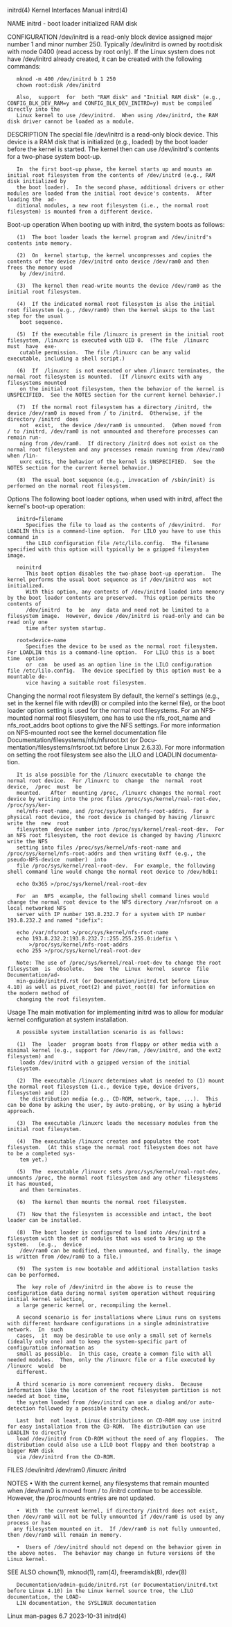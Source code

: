 initrd(4)							   Kernel Interfaces Manual							     initrd(4)

NAME
       initrd - boot loader initialized RAM disk

CONFIGURATION
       /dev/initrd is a read-only block device assigned major number 1 and minor number 250.  Typically /dev/initrd is owned by root:disk with mode 0400 (read
       access by root only).  If the Linux system does not have /dev/initrd already created, it can be created with the following commands:

	   mknod -m 400 /dev/initrd b 1 250
	   chown root:disk /dev/initrd

       Also,  support  for  both "RAM disk" and "Initial RAM disk" (e.g., CONFIG_BLK_DEV_RAM=y and CONFIG_BLK_DEV_INITRD=y) must be compiled directly into the
       Linux kernel to use /dev/initrd.	 When using /dev/initrd, the RAM disk driver cannot be loaded as a module.

DESCRIPTION
       The special file /dev/initrd is a read-only block device.  This device is a RAM disk that is initialized (e.g., loaded) by the boot loader  before  the
       kernel is started.  The kernel then can use /dev/initrd's contents for a two-phase system boot-up.

       In  the first boot-up phase, the kernel starts up and mounts an initial root filesystem from the contents of /dev/initrd (e.g., RAM disk initialized by
       the boot loader).  In the second phase, additional drivers or other modules are loaded from the initial root device's contents.	After loading the  ad‐
       ditional modules, a new root filesystem (i.e., the normal root filesystem) is mounted from a different device.

   Boot-up operation
       When booting up with initrd, the system boots as follows:

       (1)  The boot loader loads the kernel program and /dev/initrd's contents into memory.

       (2)  On	kernel startup, the kernel uncompresses and copies the contents of the device /dev/initrd onto device /dev/ram0 and then frees the memory used
	    by /dev/initrd.

       (3)  The kernel then read-write mounts the device /dev/ram0 as the initial root filesystem.

       (4)  If the indicated normal root filesystem is also the initial root filesystem (e.g., /dev/ram0) then the kernel skips to the last step for the usual
	    boot sequence.

       (5)  If the executable file /linuxrc is present in the initial root filesystem, /linuxrc is executed with UID 0.	 (The file  /linuxrc  must  have  exe‐
	    cutable permission.	 The file /linuxrc can be any valid executable, including a shell script.)

       (6)  If	/linuxrc  is not executed or when /linuxrc terminates, the normal root filesystem is mounted.  (If /linuxrc exits with any filesystems mounted
	    on the initial root filesystem, then the behavior of the kernel is UNSPECIFIED.  See the NOTES section for the current kernel behavior.)

       (7)  If the normal root filesystem has a directory /initrd, the device /dev/ram0 is moved from / to /initrd.  Otherwise, if the directory /initrd  does
	    not	 exist,	 the device /dev/ram0 is unmounted.  (When moved from / to /initrd, /dev/ram0 is not unmounted and therefore processes can remain run‐
	    ning from /dev/ram0.  If directory /initrd does not exist on the normal root filesystem and any processes remain running from /dev/ram0 when /lin‐
	    uxrc exits, the behavior of the kernel is UNSPECIFIED.  See the NOTES section for the current kernel behavior.)

       (8)  The usual boot sequence (e.g., invocation of /sbin/init) is performed on the normal root filesystem.

   Options
       The following boot loader options, when used with initrd, affect the kernel's boot-up operation:

       initrd=filename
	      Specifies the file to load as the contents of /dev/initrd.  For LOADLIN this is a command-line option.  For LILO you have to use this command in
	      the LILO configuration file /etc/lilo.config.  The filename specified with this option will typically be a gzipped filesystem image.

       noinitrd
	      This boot option disables the two-phase boot-up operation.  The kernel performs the usual boot sequence as if /dev/initrd was  not  initialized.
	      With this option, any contents of /dev/initrd loaded into memory by the boot loader contents are preserved.  This option permits the contents of
	      /dev/initrd  to  be  any	data and need not be limited to a filesystem image.  However, device /dev/initrd is read-only and can be read only one
	      time after system startup.

       root=device-name
	      Specifies the device to be used as the normal root filesystem.  For LOADLIN this is a command-line option.  For LILO this is a boot time	option
	      or  can  be used as an option line in the LILO configuration file /etc/lilo.config.  The device specified by this option must be a mountable de‐
	      vice having a suitable root filesystem.

   Changing the normal root filesystem
       By default, the kernel's settings (e.g., set in the kernel file with rdev(8) or compiled into the kernel file), or the boot loader  option  setting  is
       used  for  the normal root filesystems.	For an NFS-mounted normal root filesystem, one has to use the nfs_root_name and nfs_root_addrs boot options to
       give the NFS settings.  For more information on NFS-mounted root see the kernel documentation file Documentation/filesystems/nfs/nfsroot.txt (or	 Docu‐
       mentation/filesystems/nfsroot.txt  before  Linux 2.6.33).  For more information on setting the root filesystem see also the LILO and LOADLIN documenta‐
       tion.

       It is also possible for the /linuxrc executable to change the normal root device.  For /linuxrc to  change  the	normal	root  device,  /proc  must  be
       mounted.	  After	 mounting /proc, /linuxrc changes the normal root device by writing into the proc files /proc/sys/kernel/real-root-dev, /proc/sys/ker‐
       nel/nfs-root-name, and /proc/sys/kernel/nfs-root-addrs.	For a physical root device, the root device is changed by having /linuxrc write the  new  root
       filesystem  device number into /proc/sys/kernel/real-root-dev.  For an NFS root filesystem, the root device is changed by having /linuxrc write the NFS
       setting into files /proc/sys/kernel/nfs-root-name and /proc/sys/kernel/nfs-root-addrs and then writing 0xff (e.g., the pseudo-NFS-device	 number)  into
       file /proc/sys/kernel/real-root-dev.  For example, the following shell command line would change the normal root device to /dev/hdb1:

	   echo 0x365 >/proc/sys/kernel/real-root-dev

       For  an	NFS  example, the following shell command lines would change the normal root device to the NFS directory /var/nfsroot on a local networked NFS
       server with IP number 193.8.232.7 for a system with IP number 193.8.232.2 and named "idefix":

	   echo /var/nfsroot >/proc/sys/kernel/nfs-root-name
	   echo 193.8.232.2:193.8.232.7::255.255.255.0:idefix \
	       >/proc/sys/kernel/nfs-root-addrs
	   echo 255 >/proc/sys/kernel/real-root-dev

       Note: The use of /proc/sys/kernel/real-root-dev to change the root filesystem  is  obsolete.   See  the	Linux  kernel  source  file  Documentation/ad‐
       min-guide/initrd.rst (or Documentation/initrd.txt before Linux 4.10) as well as pivot_root(2) and pivot_root(8) for information on the modern method of
       changing the root filesystem.

   Usage
       The main motivation for implementing initrd was to allow for modular kernel configuration at system installation.

       A possible system installation scenario is as follows:

       (1)  The	 loader	 program boots from floppy or other media with a minimal kernel (e.g., support for /dev/ram, /dev/initrd, and the ext2 filesystem) and
	    loads /dev/initrd with a gzipped version of the initial filesystem.

       (2)  The executable /linuxrc determines what is needed to (1) mount the normal root filesystem (i.e., device type, device drivers, filesystem) and  (2)
	    the distribution media (e.g., CD-ROM, network, tape, ...).	This can be done by asking the user, by auto-probing, or by using a hybrid approach.

       (3)  The executable /linuxrc loads the necessary modules from the initial root filesystem.

       (4)  The executable /linuxrc creates and populates the root filesystem.	(At this stage the normal root filesystem does not have to be a completed sys‐
	    tem yet.)

       (5)  The	 executable /linuxrc sets /proc/sys/kernel/real-root-dev, unmounts /proc, the normal root filesystem and any other filesystems it has mounted,
	    and then terminates.

       (6)  The kernel then mounts the normal root filesystem.

       (7)  Now that the filesystem is accessible and intact, the boot loader can be installed.

       (8)  The boot loader is configured to load into /dev/initrd a filesystem with the set of modules that was used to bring up the system.	(e.g.,	device
	    /dev/ram0 can be modified, then unmounted, and finally, the image is written from /dev/ram0 to a file.)

       (9)  The system is now bootable and additional installation tasks can be performed.

       The  key role of /dev/initrd in the above is to reuse the configuration data during normal system operation without requiring initial kernel selection,
       a large generic kernel or, recompiling the kernel.

       A second scenario is for installations where Linux runs on systems with different hardware configurations in a single administrative network.  In  such
       cases,  it  may be desirable to use only a small set of kernels (ideally only one) and to keep the system-specific part of configuration information as
       small as possible.  In this case, create a common file with all needed modules.	Then, only the /linuxrc file or a file executed by /linuxrc  would  be
       different.

       A third scenario is more convenient recovery disks.  Because information like the location of the root filesystem partition is not needed at boot time,
       the system loaded from /dev/initrd can use a dialog and/or auto-detection followed by a possible sanity check.

       Last  but  not least, Linux distributions on CD-ROM may use initrd for easy installation from the CD-ROM.  The distribution can use LOADLIN to directly
       load /dev/initrd from CD-ROM without the need of any floppies.  The distribution could also use a LILO boot floppy and then bootstrap a bigger RAM disk
       via /dev/initrd from the CD-ROM.

FILES
       /dev/initrd
       /dev/ram0
       /linuxrc
       /initrd

NOTES
       •  With the current kernel, any filesystems that remain mounted when /dev/ram0 is moved from / to /initrd continue  to  be  accessible.	 However,  the
	  /proc/mounts entries are not updated.

       •  With	the current kernel, if directory /initrd does not exist, then /dev/ram0 will not be fully unmounted if /dev/ram0 is used by any process or has
	  any filesystem mounted on it.	 If /dev/ram0 is not fully unmounted, then /dev/ram0 will remain in memory.

       •  Users of /dev/initrd should not depend on the behavior given in the above notes.  The behavior may change in future versions of the Linux kernel.

SEE ALSO
       chown(1), mknod(1), ram(4), freeramdisk(8), rdev(8)

       Documentation/admin-guide/initrd.rst (or Documentation/initrd.txt before Linux 4.10) in the Linux kernel source tree, the LILO documentation, the LOAD‐
       LIN documentation, the SYSLINUX documentation

Linux man-pages 6.7							  2023-10-31								     initrd(4)
